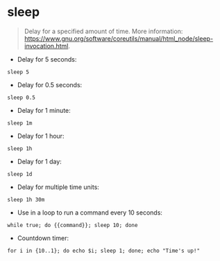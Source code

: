 # sleep

> Delay for a specified amount of time.
> More information: <https://www.gnu.org/software/coreutils/manual/html_node/sleep-invocation.html>.

- Delay for 5 seconds:

`sleep 5`

- Delay for 0.5 seconds:

`sleep 0.5`

- Delay for 1 minute:

`sleep 1m`

- Delay for 1 hour:

`sleep 1h`

- Delay for 1 day:

`sleep 1d`

- Delay for multiple time units:

`sleep 1h 30m`

- Use in a loop to run a command every 10 seconds:

`while true; do {{command}}; sleep 10; done`

- Countdown timer:

`for i in {10..1}; do echo $i; sleep 1; done; echo "Time's up!"`